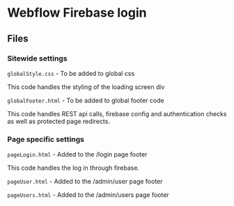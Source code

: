 # Webflow Firebase login

## Files
### Sitewide settings
`globalStyle.css` - To be added to global css

This code handles the styling of the loading screen div

`globalFooter.html` - To be added to global footer code

This code handles REST api calls, firebase config and authentication checks as well as protected page redirects.

### Page specific settings
`pageLogin.html` - Added to the /login page footer

This code handles the log in through firebase.

`pageUser.html` - Added to the /admin/user page footer

`pageUsers.html` - Added to the /admin/users page footer